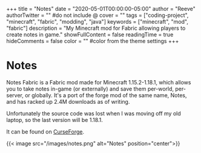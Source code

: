 +++
title = "Notes"
date = "2020-05-01T00:00:00-05:00"
author = "Reeve"
authorTwitter = "" #do not include @
cover = ""
tags = ["coding-project", "minecraft", "fabric", "modding", "java"]
keywords = ["minecraft", "mod", "fabric"]
description = "My Minecraft mod for Fabric allowing players to create notes in game."
showFullContent = false
readingTime = true
hideComments = false
color = "" #color from the theme settings
+++

# Notes

Notes Fabric is a Fabric mod made for Minecraft 1.15.2-1.18.1, which allows you to take notes in-game (or externally) and save them per-world, per-server, or globally. It's a port of the forge mod of the same name, Notes, and has racked up 2.4M downloads as of writing. 

Unfortunately the source code was lost when I was moving off my old laptop, so the last version will be 1.18.1.

It can be found on [CurseForge](https://www.curseforge.com/minecraft/mc-mods/notes-fabric).

{{< image src="/images/notes.png" alt="Notes" position="center">}}